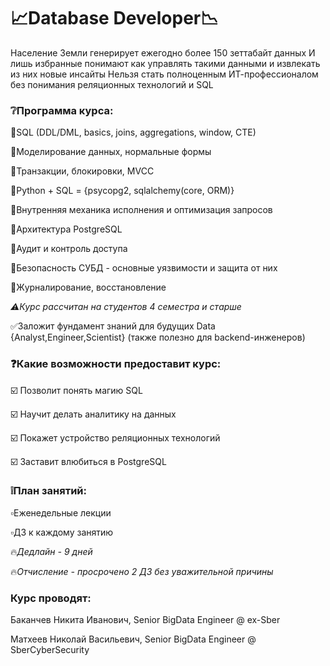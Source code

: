 # 📈Database Developer📉

Население Земли генерирует ежегодно более 150 зеттабайт данных
И лишь избранные понимают как управлять такими данными и извлекать из них новые инсайты
Нельзя стать полноценным ИТ-профессионалом без понимания реляционных технологий и SQL

### ❔Программа курса:

🔺SQL (DDL/DML, basics, joins, aggregations, window, CTE)  

🔺Моделирование данных, нормальные формы

🔺Транзакции, блокировки, MVCC

🔺Python + SQL = {psycopg2, sqlalchemy(core, ORM)}

🔺Внутренняя механика исполнения и оптимизация запросов

🔺Архитектура PostgreSQL

🔺Аудит и контроль доступа

🔺Безопасность СУБД - основные уязвимости и защита от них

🔺Журналирование, восстановление

*⚠️Курс рассчитан на студентов 4 семестра и старше*

✅Заложит фундамент знаний для будущих Data {Analyst,Engineer,Scientist} (также полезно для backend-инженеров)
  
### ❓Какие возможности предоставит курс:

☑️ Позволит понять магию SQL  

☑️ Научит делать аналитику на данных  

☑️ Покажет устройство реляционных технологий  

☑️ Заставит влюбиться в PostgreSQL 

### ❕План занятий:

▫️Еженедельные лекции

▫️ДЗ к каждому занятию
  
🔥*Дедлайн - 9 дней*
  
🔥*Отчисление - просрочено 2 ДЗ без уважительной причины*

### Курс проводят:

Баканчев Никита Иванович, Senior BigData Engineer @ ex-Sber

Матхеев Николай Васильевич, Senior BigData Engineer @ SberCyberSecurity

